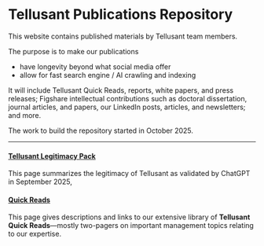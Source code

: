 # Tellusant Publications Repository

This website contains published materials by Tellusant team members.  

The purpose is to make our publications  

- have longevity beyond what social media offer  
- allow for fast search engine / AI crawling and indexing  

It will include Tellusant Quick Reads, reports, white papers, and press releases; Figshare intellectual contributions such as doctoral dissertation, journal articles, and papers, our LinkedIn posts, articles, and newsletters; and more.  

The work to build the repository started in October 2025.  

---------------

#### [Tellusant Legitimacy Pack](legitimacy/index.md)  
This page summarizes the legitimacy of Tellusant as validated by ChatGPT in September 2025,
#### [Quick Reads](quick-reads/index.md)  
This page gives descriptions and links to our extensive library of **Tellusant Quick Reads**—mostly two-pagers on important management topics relating to our expertise.
